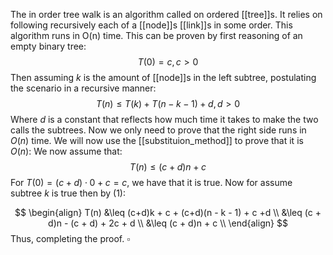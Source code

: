 The in order tree walk is an algorithm called on ordered [[tree]]s.
It relies on following recursively each of a [[node]]s [[link]]s in some order.
This algorithm runs in O(n) time.
This can be proven by first reasoning of an empty binary tree:
$$
T(0) = c, c > 0
$$
Then assuming $k$ is the amount of [[node]]s in the left subtree, postulating the scenario in a recursive manner:
$$
T(n) \leq T(k) + T(n - k - 1) + d, d > 0
$$
Where $d$ is a constant that reflects how much time it takes to make the two calls the subtrees.
Now we only need to prove that the right side runs in $O(n)$ time.
We will now use the [[substituion_method]] to prove that it is $O(n)$:
We now assume that:
$$
T(n) \leq (c + d)n + c \tag{1}
$$
For $T(0) = (c+d) \cdot 0 + c = c$, we have that it is true.
Now for assume subtree *k* is true then by (1):

$$
\begin{align}
T(n) &\leq (c+d)k + c + (c+d)(n - k - 1) + c +d  \\
&\leq (c + d)n - (c + d) + 2c + d \\
&\leq (c + d)n + c  \\
\end{align}
$$
Thus, completing the proof. $\square$